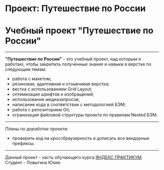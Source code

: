 # Проект: Путешествие по России

# Учебный проект "Путешествие по России"
-----------------------
**"Путешествие по России"**  - это учебный проект, над которым я работаю, чтобы закрепить полученные знания и навыки в верстке по следующим темам:
* работа с макетом;
* резиновая, адаптивная и отзывчивая верстка;
* вестка с использованием Grid Layout;
* оптимизация шрифтов и изобращений;
* использование медиазапросов;
* написание кода в соответствии с методологией БЭМ;
* работа с репозиторием Git;
* огранизация файловой структуры проекта по правилам Nested БЭМ.
************************
*Планы по доработке проекта:*
* проверить код на кроссбраузерность и дописать все вендорные префиксы.
-----------------------

Данный проект - часть обучающего курса [ЯНДЕКС ПРАКТИКУМ](https://practicum.yandex.ru/). <br>
Студент - Ловыгина Юлия.
